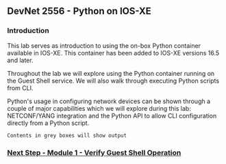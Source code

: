 ## DevNet 2556 - Python on IOS-XE

### Introduction
This lab serves as introduction to using the on-box Python container available in IOS-XE.  This container has been added to IOS-XE versions 16.5 and later.  

Throughout the lab we will explore using the Python container running on the Guest Shell service.  We will also walk through executing Python scripts from CLI.  

Python's usage in configuring network devices can be shown through a couple of major capabilities which we will explore during this lab:  NETCONF/YANG integration and the Python API to allow CLI configuration directly from a Python script.

```
Contents in grey boxes will show output
```

### [Next Step - Module 1 - Verify Guest Shell Operation](Module1.md)


